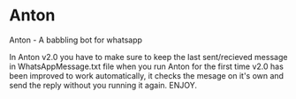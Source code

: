 # Anton
Anton - A babbling bot for whatsapp

In Anton v2.0 you have to make sure to keep the last sent/recieved message in WhatsAppMessage.txt file when you run Anton for the first time
v2.0 has been improved to work automatically, it checks the mesage on it's own and send the reply without you running it again.
ENJOY.
